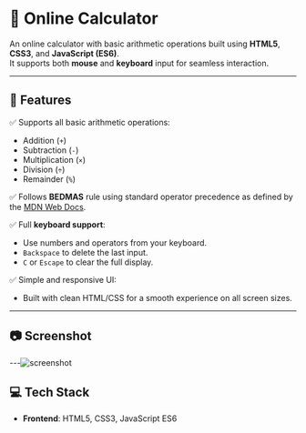 ﻿# 🧮 Online Calculator

An online calculator with basic arithmetic operations built using **HTML5**, **CSS3**, and **JavaScript (ES6)**.  
It supports both **mouse** and **keyboard** input for seamless interaction.  

---

## 🚀 Features

✅ Supports all basic arithmetic operations:
- Addition (`+`)
- Subtraction (`-`)
- Multiplication (`×`)
- Division (`÷`)
- Remainder (`%`)

✅ Follows **BEDMAS** rule using standard operator precedence as defined by the [MDN Web Docs](https://developer.mozilla.org/).

✅ Full **keyboard support**:
- Use numbers and operators from your keyboard.
- `Backspace` to delete the last input.
- `C` or `Escape` to clear the full display.

✅ Simple and responsive UI:
- Built with clean HTML/CSS for a smooth experience on all screen sizes.

---

## 📷 Screenshot



---![screenshot](https://github.com/user-attachments/assets/fc6f6961-11a9-4ec0-931c-fc28562b8bb9)


## 💻 Tech Stack

- **Frontend**: HTML5, CSS3, JavaScript ES6
